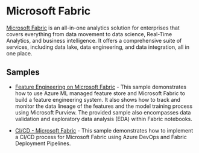 # Microsoft Fabric

[Microsoft Fabric](https://learn.microsoft.com/en-us/fabric/get-started/microsoft-fabric-overview) is an all-in-one analytics solution for enterprises that covers everything from data movement to data science, Real-Time Analytics, and business intelligence. It offers a comprehensive suite of services, including data lake, data engineering, and data integration, all in one place.

## Samples

- [Feature Engineering on Microsoft Fabric](./feature_engineering_on_fabric/README.md) - This sample demonstrates how to use Azure ML managed feature store and Microsoft Fabric to build a feature engineering system. It also shows how to track and monitor the data lineage of the features and the model training process using Microsoft Purview. The provided sample also encompasses data validation and exploratory data analysis (EDA) within Fabric notebooks.

- [CI/CD - Microsoft Fabric](./fabric_ci_cd/README.md) - This sample demonstrates how to implement a CI/CD process for Microsoft Fabric using Azure DevOps and Fabric Deployment Pipelines.